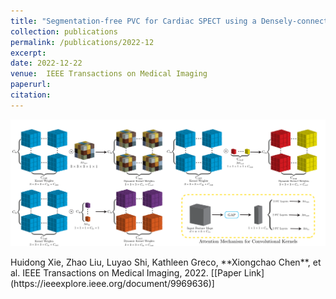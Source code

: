 ```yaml
---
title: "Segmentation-free PVC for Cardiac SPECT using a Densely-connected Multi-dimensional Dynamic Network"
collection: publications
permalink: /publications/2022-12
excerpt: 
date: 2022-12-22
venue:  IEEE Transactions on Medical Imaging
paperurl:  
citation: 
---
```

<p align="center">
  <img width="750" src="../figures/2022-TMI-Xie.png">
</p>
Huidong Xie, Zhao Liu, Luyao Shi, Kathleen Greco, **Xiongchao Chen**, et al. IEEE Transactions on Medical Imaging, 2022. [[Paper Link](https://ieeexplore.ieee.org/document/9969636)]
